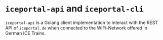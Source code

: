 # `iceportal-api` and `iceportal-cli`

`iceportal-api` is a Golang client implementation to interact with the REST
API of `iceportal.de` when connected to the WiFi-Network offered in German ICE
Trains.
